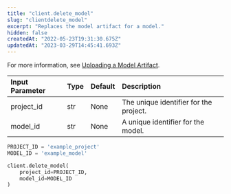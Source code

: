 ```yaml
---
title: "client.delete_model"
slug: "clientdelete_model"
excerpt: "Replaces the model artifact for a model."
hidden: false
createdAt: "2022-05-23T19:31:30.675Z"
updatedAt: "2023-03-29T14:45:41.693Z"
---
```

For more information, see [Uploading a Model Artifact](doc:uploading-a-model-artifact).

| Input Parameter | Type | Default | Description                            |
| :-------------- | :--- | :------ | :------------------------------------- |
| project_id      | str  | None    | The unique identifier for the project. |
| model_id        | str  | None    | A unique identifier for the model.     |



```python Usage
PROJECT_ID = 'example_project'
MODEL_ID = 'example_model'

client.delete_model(
    project_id=PROJECT_ID,
    model_id=MODEL_ID
)
```